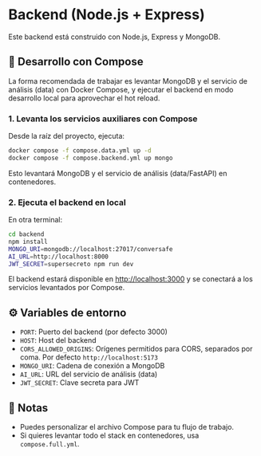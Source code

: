 # Backend (Node.js + Express)

Este backend está construido con Node.js, Express y MongoDB.

## 🚀 Desarrollo con Compose

La forma recomendada de trabajar es levantar MongoDB y el servicio de análisis (data) con Docker Compose, y ejecutar el backend en modo desarrollo local para aprovechar el hot reload.

### 1. Levanta los servicios auxiliares con Compose

Desde la raíz del proyecto, ejecuta:

```bash
docker compose -f compose.data.yml up -d
docker compose -f compose.backend.yml up mongo
```

Esto levantará MongoDB y el servicio de análisis (data/FastAPI) en contenedores.

### 2. Ejecuta el backend en local

En otra terminal:

```bash
cd backend
npm install
MONGO_URI=mongodb://localhost:27017/conversafe 
AI_URL=http://localhost:8000 
JWT_SECRET=supersecreto npm run dev
```

El backend estará disponible en [http://localhost:3000](http://localhost:3000) y se conectará a los servicios levantados por Compose.

## ⚙️ Variables de entorno

- `PORT`: Puerto del backend (por defecto 3000)
- `HOST`: Host del backend
- `CORS_ALLOWED_ORIGINS`: Orígenes permitidos para CORS, separados por coma. Por defecto `http://localhost:5173`
- `MONGO_URI`: Cadena de conexión a MongoDB
- `AI_URL`: URL del servicio de análisis (data)
- `JWT_SECRET`: Clave secreta para JWT

## 📝 Notas

- Puedes personalizar el archivo Compose para tu flujo de trabajo.
- Si quieres levantar todo el stack en contenedores, usa `compose.full.yml`. 